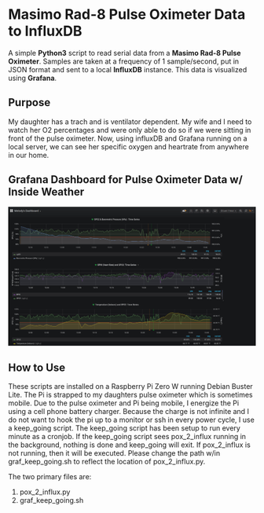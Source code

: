 # Masimo Rad-8 Pulse Oximeter Data to InfluxDB

A simple **Python3** script to read serial data from a **Masimo Rad-8 Pulse Oximeter**. Samples are taken
at a frequency of 1 sample/second, put in JSON format and sent to a local **InfluxDB** instance. This
data is visualized using **Grafana**.

## Purpose

My daughter has a trach and is ventilator dependent. My wife and I need to watch her O2 percentages
and were only able to do so if we were sitting in front of the pulse oximeter. Now, using influxDB 
and Grafana running on a local server, we can see her specific oxygen and heartrate from anywhere in
our home.

## Grafana Dashboard for Pulse Oximeter Data w/ Inside Weather

![alt text](pulse_grafana_screenshot1.png)

## How to Use

These scripts are installed on a Raspberry Pi Zero W running Debian Buster Lite. The Pi is strapped
to my daughters pulse oximeter which is sometimes mobile. Due to the pulse oximeter and Pi being
mobile, I energize the Pi using a cell phone battery charger. Because the charge is not infinite and I
do not want to hook the pi up to a monitor or ssh in every power cycle, I use a keep_going script. The
keep_going script has been setup to run every minute as a cronjob. If the keep_going script sees
pox_2_influx running in the background, nothing is done and keep_going will exit. If pox_2_influx is not
running, then it will be executed. Please change the path w/in graf_keep_going.sh to reflect the location
of pox_2_influx.py.

The two primary files are:

1. pox_2_influx.py
2. graf_keep_going.sh

